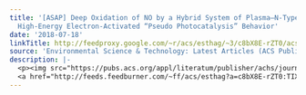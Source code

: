 ```yaml
---
title: '[ASAP] Deep Oxidation of NO by a Hybrid System of Plasma–N-Type Semiconductors:
  High-Energy Electron-Activated “Pseudo Photocatalysis” Behavior'
date: '2018-07-18'
linkTitle: http://feedproxy.google.com/~r/acs/esthag/~3/c8bX8E-rZT0/acs.est.8b00655
source: 'Environmental Science & Technology: Latest Articles (ACS Publications)'
description: |-
  <p><img src="https://pubs.acs.org/appl/literatum/publisher/achs/journals/content/esthag/0/esthag.ahead-of-print/acs.est.8b00655/20180717/images/medium/es-2018-00655d_0008.gif" alt="TOC Graphic"/></p><div><cite>Environmental Science & Technology</cite></div><div>DOI: 10.1021/acs.est.8b00655</div><div class="feedflare">
  <a href="http://feeds.feedburner.com/~ff/acs/esthag?a=c8bX8E-rZT0:TIXbWAB59Mo:yIl2AUoC8zA"><img src="http://feeds.feedburner.com/~ff/acs/esthag?d=yIl2AUoC8zA" border="0"></img></a>
---
```

